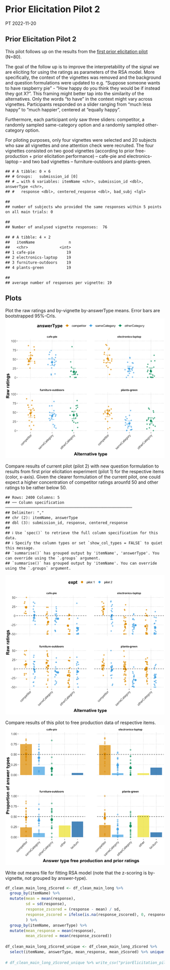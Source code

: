 Prior Elicitation Pilot 2
================
PT
2022-11-20

## Prior Elicitation Pilot 2

This pilot follows up on the results from the [first prior elicitation
pilot](https://github.com/magpie-ea/magpie3-qa-overinfo-free-production/blob/main/data%2Banalysis/02_main_prior_eliciation_analysis.md)
(N=80).

The goal of the follow up is to improve the interpretability of the
signal we are eliciting for using the ratings as parameters of the RSA
model. More specifically, the context of the vignettes was removed and
the background and question formulations were updated to e.g. “Suppose
someone wants to have raspberry pie” - “How happy do you think they
would be if instead they got X?”. This framing might better tap into the
similarity of the alternatives. Only the words “to have” in the context
might vary across vignettes. Participants responded on a slider ranging
from “much less happy” to “much happier”, centered at “equally happy”.

Furthermore, each participant only saw three sliders: competitor, a
randomly sampled same-category option and a randomly sampled
other-category option.

For piloting purposes, only four vignettes were selected and 20 subjects
who saw all vignettes and one attention check were recruited. The four
vignettes consisted on two good vignettes (according to prior
free-production + prior elicitation performance) – cafe-pie and
electronics-laptop – and two bad vignettes – furniture-outdoors and
plants-green.

    ## # A tibble: 0 × 6
    ## # Groups:   submission_id [0]
    ## # … with 6 variables: itemName <chr>, submission_id <dbl>, answerType <chr>,
    ## #   response <dbl>, centered_response <dbl>, bad_subj <lgl>

    ## 
    ## number of subjects who provided the same responses within 5 points on all main trials: 0

    ## 
    ## Number of analysed vignette responses:  76

    ## # A tibble: 4 × 2
    ##   itemName               n
    ##   <chr>              <int>
    ## 1 cafe-pie              19
    ## 2 electronics-laptop    19
    ## 3 furniture-outdoors    19
    ## 4 plants-green          19

    ## 
    ## average number of responses per vignette: 19

## Plots

Plot the raw ratings and by-vignette by-answerType means. Error bars are
bootstrapped 95%-CrIs.
![](03_pilot2_prior_elicitation_analysis_files/figure-gfm/unnamed-chunk-8-1.png)<!-- -->

Compare results of current pilot (pilot 2) with new question formulation
to results from first prior elicitation experiment (pilot 1) for the
respective items (color, x-axis). Given the clearer formulation of the
current pilot, one could expect a higher concentration of competitor
ratings arounfd 50 and other ratings to be rather below 50.

    ## Rows: 2400 Columns: 5
    ## ── Column specification ────────────────────────────────────────────────────────
    ## Delimiter: ","
    ## chr (2): itemName, answerType
    ## dbl (3): submission_id, response, centered_response
    ## 
    ## ℹ Use `spec()` to retrieve the full column specification for this data.
    ## ℹ Specify the column types or set `show_col_types = FALSE` to quiet this message.
    ## `summarise()` has grouped output by 'itemName', 'answerType'. You can override using the `.groups` argument.
    ## `summarise()` has grouped output by 'itemName'. You can override using the `.groups` argument.

![](03_pilot2_prior_elicitation_analysis_files/figure-gfm/unnamed-chunk-9-1.png)<!-- -->

Compare results of this pilot to free production data of respective
items.
![](03_pilot2_prior_elicitation_analysis_files/figure-gfm/unnamed-chunk-10-1.png)<!-- -->

Write out means file for fitting RSA model (note that the z-scoring is
by-vignette, not grouped by answer-type).

``` r
df_clean_main_long_zScored <- df_clean_main_long %>% 
  group_by(itemName) %>%
  mutate(mean = mean(response),
         sd = sd(response),
         response_zscored = (response - mean) / sd,
         response_zscored = ifelse(is.na(response_zscored), 0, response_zscored),
         ) %>%
  group_by(itemName, answerType) %>%
  mutate(mean_response = mean(response),
         mean_zScored = mean(response_zscored))

df_clean_main_long_zScored_unique <- df_clean_main_long_zScored %>% 
  select(itemName, answerType, mean_response, mean_zScored) %>% unique()

# df_clean_main_long_zScored_unique %>% write_csv("priorElicitation_pilot2_byVignette_byCategory_means.csv")
```
